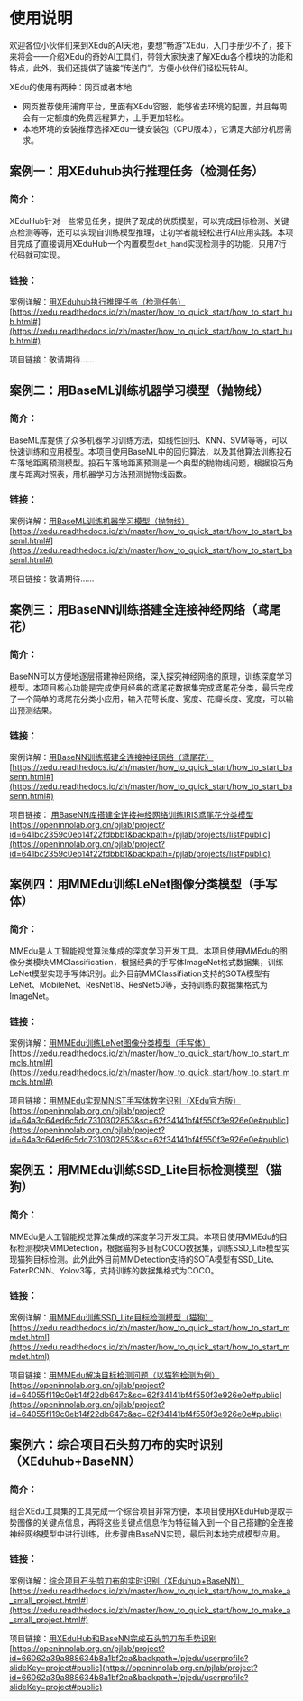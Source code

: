 # 使用说明

欢迎各位小伙伴们来到XEdu的AI天地，要想“畅游”XEdu，入门手册少不了，接下来将会一一介绍XEdu的奇妙AI工具们，带领大家快速了解XEdu各个模块的功能和特点，此外，我们还提供了链接“传送门”，方便小伙伴们轻松玩转AI。

XEdu的使用有两种：网页或者本地

- 网页推荐使用浦育平台，里面有XEdu容器，能够省去环境的配置，并且每周会有一定额度的免费远程算力，上手更加轻松。
- 本地环境的安装推荐选择XEdu一键安装包（CPU版本），它满足大部分机房需求。


## 案例一：用XEduhub执行推理任务（检测任务）

### 简介：

XEduHub针对一些常见任务，提供了现成的优质模型，可以完成目标检测、关键点检测等等，还可以实现自训练模型推理，让初学者能轻松进行AI应用实践。本项目完成了直接调用XEduHub一个内置模型`det_hand`实现检测手的功能，只用7行代码就可实现。

### 链接：

案例详解：[用XEduhub执行推理任务（检测任务）](https://xedu.readthedocs.io/zh/master/how_to_quick_start/how_to_start_hub.html#)
[https://xedu.readthedocs.io/zh/master/how_to_quick_start/how_to_start_hub.html#](https://xedu.readthedocs.io/zh/master/how_to_quick_start/how_to_start_hub.html#)

项目链接：敬请期待……

## 案例二：用BaseML训练机器学习模型（抛物线）

### 简介：

BaseML库提供了众多机器学习训练方法，如线性回归、KNN、SVM等等，可以快速训练和应用模型。本项目使用BaseML中的回归算法，以及其他算法训练投石车落地距离预测模型。投石车落地距离预测是一个典型的抛物线问题，根据投石角度与距离对照表，用机器学习方法预测抛物线函数。

### 链接：

案例详解：[用BaseML训练机器学习模型（抛物线）](https://xedu.readthedocs.io/zh/master/how_to_quick_start/how_to_start_baseml.html#)
[https://xedu.readthedocs.io/zh/master/how_to_quick_start/how_to_start_baseml.html#](https://xedu.readthedocs.io/zh/master/how_to_quick_start/how_to_start_baseml.html#)

项目链接：敬请期待……

## 案例三：用BaseNN训练搭建全连接神经网络（鸢尾花）

### 简介：

BaseNN可以方便地逐层搭建神经网络，深入探究神经网络的原理，训练深度学习模型。本项目核心功能是完成使用经典的鸢尾花数据集完成鸢尾花分类，最后完成了一个简单的鸢尾花分类小应用，输入花萼长度、宽度、花瓣长度、宽度，可以输出预测结果。

### 链接：

案例详解：[用BaseNN训练搭建全连接神经网络（鸢尾花）](https://xedu.readthedocs.io/zh/master/how_to_quick_start/how_to_start_basenn.html#)
[https://xedu.readthedocs.io/zh/master/how_to_quick_start/how_to_start_basenn.html#](https://xedu.readthedocs.io/zh/master/how_to_quick_start/how_to_start_basenn.html#)

项目链接：
[用BaseNN库搭建全连接神经网络训练IRIS鸢尾花分类模型](https://openinnolab.org.cn/pjlab/project?id=641bc2359c0eb14f22fdbbb1&backpath=/pjlab/projects/list#public)
[https://openinnolab.org.cn/pjlab/project?id=641bc2359c0eb14f22fdbbb1&backpath=/pjlab/projects/list#public](https://openinnolab.org.cn/pjlab/project?id=641bc2359c0eb14f22fdbbb1&backpath=/pjlab/projects/list#public)

## 案例四：用MMEdu训练LeNet图像分类模型（手写体）

### 简介：

MMEdu是人工智能视觉算法集成的深度学习开发工具。本项目使用MMEdu的图像分类模块MMClassification，根据经典的手写体ImageNet格式数据集，训练LeNet模型实现手写体识别。此外目前MMClassifiation支持的SOTA模型有LeNet、MobileNet、ResNet18、ResNet50等，支持训练的数据集格式为ImageNet。

### 链接：

案例详解：[用MMEdu训练LeNet图像分类模型（手写体）](https://xedu.readthedocs.io/zh/master/how_to_quick_start/how_to_start_mmcls.html#)
[https://xedu.readthedocs.io/zh/master/how_to_quick_start/how_to_start_mmcls.html#](https://xedu.readthedocs.io/zh/master/how_to_quick_start/how_to_start_mmcls.html#)

项目链接：[用MMEdu实现MNIST手写体数字识别（XEdu官方版）](https://openinnolab.org.cn/pjlab/project?id=64a3c64ed6c5dc7310302853&sc=62f34141bf4f550f3e926e0e#public)
[https://openinnolab.org.cn/pjlab/project?id=64a3c64ed6c5dc7310302853&sc=62f34141bf4f550f3e926e0e#public](https://openinnolab.org.cn/pjlab/project?id=64a3c64ed6c5dc7310302853&sc=62f34141bf4f550f3e926e0e#public)

## 案例五：用MMEdu训练SSD_Lite目标检测模型（猫狗）

### 简介：

MMEdu是人工智能视觉算法集成的深度学习开发工具。本项目使用MMEdu的目标检测模块MMDetection，根据猫狗多目标COCO数据集，训练SSD_Lite模型实现猫狗目标检测。此外此外目前MMDetection支持的SOTA模型有SSD_Lite、FaterRCNN、Yolov3等，支持训练的数据集格式为COCO。

### 链接：

案例详解：[用MMEdu训练SSD_Lite目标检测模型（猫狗）](https://xedu.readthedocs.io/zh/master/how_to_quick_start/how_to_start_mmdet.html)
[https://xedu.readthedocs.io/zh/master/how_to_quick_start/how_to_start_mmdet.html](https://xedu.readthedocs.io/zh/master/how_to_quick_start/how_to_start_mmdet.html)

项目链接：[用MMEdu解决目标检测问题（以猫狗检测为例）](https://openinnolab.org.cn/pjlab/project?id=64055f119c0eb14f22db647c&sc=62f34141bf4f550f3e926e0e#public)
[https://openinnolab.org.cn/pjlab/project?id=64055f119c0eb14f22db647c&sc=62f34141bf4f550f3e926e0e#public](https://openinnolab.org.cn/pjlab/project?id=64055f119c0eb14f22db647c&sc=62f34141bf4f550f3e926e0e#public)

## 案例六：综合项目石头剪刀布的实时识别（XEduhub+BaseNN）

### 简介：

组合XEdu工具集的工具完成一个综合项目非常方便，本项目使用XEduHub提取手势图像的关键点信息，再将这些关键点信息作为特征输入到一个自己搭建的全连接神经网络模型中进行训练，此步骤由BaseNN实现，最后到本地完成模型应用。


### 链接：

案例详解：[综合项目石头剪刀布的实时识别（XEduhub+BaseNN）](https://xedu.readthedocs.io/zh/master/how_to_quick_start/how_to_make_a_small_project.html#)
[https://xedu.readthedocs.io/zh/master/how_to_quick_start/how_to_make_a_small_project.html#](https://xedu.readthedocs.io/zh/master/how_to_quick_start/how_to_make_a_small_project.html#)

项目链接：[用XEduHub和BaseNN完成石头剪刀布手势识别](https://openinnolab.org.cn/pjlab/project?id=66062a39a888634b8a1bf2ca&backpath=/pjedu/userprofile?slideKey=project#public)
[https://openinnolab.org.cn/pjlab/project?id=66062a39a888634b8a1bf2ca&backpath=/pjedu/userprofile?slideKey=project#public](https://openinnolab.org.cn/pjlab/project?id=66062a39a888634b8a1bf2ca&backpath=/pjedu/userprofile?slideKey=project#public)